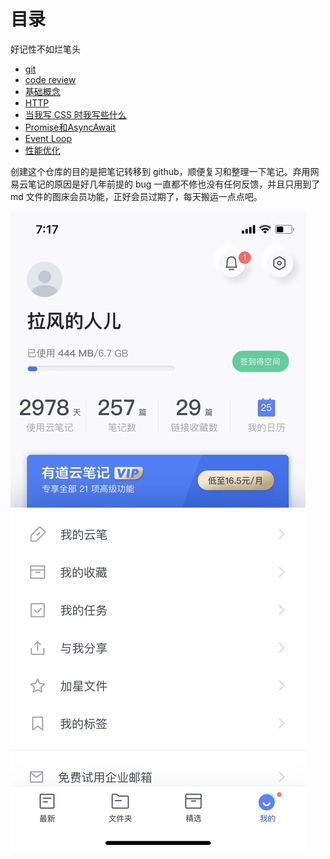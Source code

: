 # 目录

好记性不如烂笔头

- [git](./git/index.md)
- [code review](./code_review/index.md)
- [基础概念](./%E5%9F%BA%E7%A1%80%E6%A6%82%E5%BF%B5/index.md)
- [HTTP](./HTTP/index.md)
- [当我写 CSS 时我写些什么](./%E5%BD%93%E6%88%91%E5%86%99%20CSS%20%E6%97%B6%E6%88%91%E5%86%99%E4%BA%9B%E4%BB%80%E4%B9%88/index.md)
- [Promise和AsyncAwait](./Promise%E5%92%8CAsyncAwait/index.md)
- [Event Loop](./EventLoop/index.md)
- [性能优化](./%E6%80%A7%E8%83%BD%E4%BC%98%E5%8C%96/index.md)

创建这个仓库的目的是把笔记转移到 github，顺便复习和整理一下笔记。弃用网易云笔记的原因是好几年前提的 bug 一直都不修也没有任何反馈，并且只用到了 md 文件的图床会员功能，正好会员过期了，每天搬运一点点吧。

![网易有道云笔记统计图](images/%E7%BD%91%E6%98%93%E6%9C%89%E9%81%93%E4%BA%91%E7%AC%94%E8%AE%B0%E7%BB%9F%E8%AE%A1%E5%9B%BE.jpg)